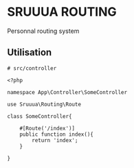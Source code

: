 # SRUUUA ROUTING

Personnal routing system

## Utilisation

```
# src/controller

<?php

namespace App\Controller\SomeController

use Sruuua\Routing\Route

class SomeController{

    #[Route('/index')]
    public function index(){
        return 'index';
    }
    
}
```